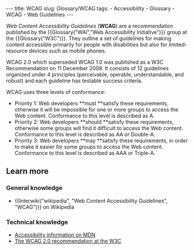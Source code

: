 --- title: WCAG slug: Glossary/WCAG tags: - Accessibility - Glossary - WCAG - Web Guidelines ---

_Web Content Accessibility Guidelines_ (**WCAG**) are a recommendation published by the {{Glossary("WAI","Web Accessibility Initiative")}} group at the {{Glossary("W3C")}}. They outline a set of guidelines for making content accessible primarily for people with disabilities but also for limited-resource devices such as mobile phones.

WCAG 2.0 which superseded WCAG 1.0 was published as a W3C Recommendation on 11 December 2008. It consists of 12 guidelines organized under 4 principles (perceivable, operable, understandable, and robust) and each guideline has testable success criteria.

WCAG uses three levels of conformance:

- Priority 1: Web developers **must **satisfy these requirements, otherwise it will be impossible for one or more groups to access the Web content. Conformance to this level is described as A.
- Priority 2: Web developers **should **satisfy these requirements, otherwise some groups will find it difficult to access the Web content. Conformance to this level is described as AA or Double-A.
- Priority 3: Web developers **may **satisfy these requirements, in order to make it easier for some groups to access the Web content. Conformance to this level is described as AAA or Triple-A.

## Learn more

### General knowledge

- {{Interwiki("wikipedia", "Web Content Accessibility Guidelines", "WCAG")}} on Wikipedia

### Technical knowledge

- [Accessibility information on MDN](/en-US/docs/Web/Accessibility/Information_for_Web_authors)
- [The WCAG 2.0 recommendation at the W3C](https://www.w3.org/TR/WCAG20/)
